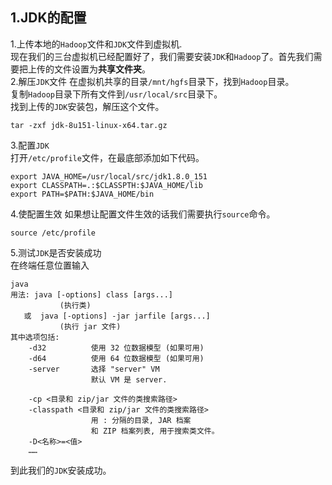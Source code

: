 ## 1.JDK的配置
1.上传本地的`Hadoop`文件和`JDK`文件到虚拟机.  
现在我们的三台虚拟机已经配置好了，我们需要安装`JDK`和`Hadoop`了。首先我们需要把上传的文件设置为**共享文件夹**。  
2.解压`JDK`文件
在虚拟机共享的目录`/mnt/hgfs`目录下，找到`Hadoop`目录。  
复制`Hadoop`目录下所有文件到`/usr/local/src`目录下。  
找到上传的`JDK`安装包，解压这个文件。
```
tar -zxf jdk-8u151-linux-x64.tar.gz
```
3.配置`JDK`  
打开`/etc/profile`文件，在最底部添加如下代码。

```
export JAVA_HOME=/usr/local/src/jdk1.8.0_151
export CLASSPATH=.:$CLASSPTH:$JAVA_HOME/lib
export PATH=$PATH:$JAVA_HOME/bin
```
4.使配置生效
如果想让配置文件生效的话我们需要执行`source`命令。
```
source /etc/profile
```
5.测试`JDK`是否安装成功  
在终端任意位置输入
```
java
用法: java [-options] class [args...]
           (执行类)
   或  java [-options] -jar jarfile [args...]
           (执行 jar 文件)
其中选项包括:
    -d32          使用 32 位数据模型 (如果可用)
    -d64          使用 64 位数据模型 (如果可用)
    -server       选择 "server" VM
                  默认 VM 是 server.

    -cp <目录和 zip/jar 文件的类搜索路径>
    -classpath <目录和 zip/jar 文件的类搜索路径>
                  用 : 分隔的目录, JAR 档案
                  和 ZIP 档案列表, 用于搜索类文件。
    -D<名称>=<值>
    ……
```
到此我们的`JDK`安装成功。